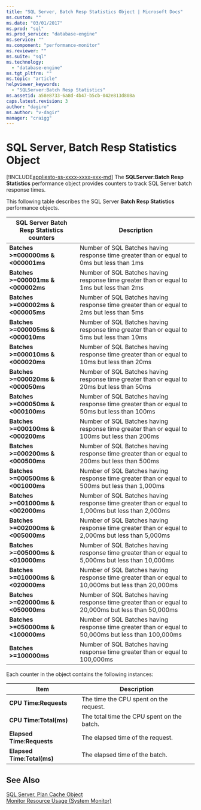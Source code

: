 ```yaml
---
title: "SQL Server, Batch Resp Statistics Object | Microsoft Docs"
ms.custom: ""
ms.date: "03/01/2017"
ms.prod: "sql"
ms.prod_service: "database-engine"
ms.service: ""
ms.component: "performance-monitor"
ms.reviewer: ""
ms.suite: "sql"
ms.technology: 
  - "database-engine"
ms.tgt_pltfrm: ""
ms.topic: "article"
helpviewer_keywords: 
  - "SQLServer:Batch Resp Statistics"
ms.assetid: a58e8733-6a8d-4b47-b5cb-042e813d808a
caps.latest.revision: 3
author: "dagiro"
ms.author: "v-dagir"
manager: "craigg"
---
```

# SQL Server, Batch Resp Statistics Object
[!INCLUDE[appliesto-ss-xxxx-xxxx-xxx-md](../../includes/appliesto-ss-xxxx-xxxx-xxx-md.md)]
The **SQLServer:Batch Resp Statistics** performance object provides counters to track SQL Server batch response times.

This following table describes the SQL Server **Batch Resp Statistics** performance objects.


|**SQL Server Batch Resp Statistics counters**|Description|  
|-------------|-----------------|  
|**Batches >=000000ms & \<000001ms**|Number of SQL Batches having response time greater than or equal to 0ms but less than 1ms|
|**Batches >=000001ms & \<000002ms**|Number of SQL Batches having response time greater than or equal to 1ms but less than 2ms|
|**Batches >=000002ms & \<000005ms**|Number of SQL Batches having response time greater than or equal to 2ms but less than 5ms|
|**Batches >=000005ms & \<000010ms**|Number of SQL Batches having response time greater than or equal to 5ms but less than 10ms|
|**Batches >=000010ms & \<000020ms**|Number of SQL Batches having response time greater than or equal to 10ms but less than 20ms|
|**Batches >=000020ms & \<000050ms**|Number of SQL Batches having response time greater than or equal to 20ms but less than 50ms|
|**Batches >=000050ms & \<000100ms**|Number of SQL Batches having response time greater than or equal to 50ms but less than 100ms|
|**Batches >=000100ms & \<000200ms**|Number of SQL Batches having response time greater than or equal to 100ms but less than 200ms|
|**Batches >=000200ms & \<000500ms**|Number of SQL Batches having response time greater than or equal to 200ms but less than 500ms|
|**Batches >=000500ms & \<001000ms**|Number of SQL Batches having response time greater than or equal to 500ms but less than 1,000ms|
|**Batches >=001000ms & \<002000ms**|Number of SQL Batches having response time greater than or equal to 1,000ms but less than 2,000ms|
|**Batches >=002000ms & \<005000ms**|Number of SQL Batches having response time greater than or equal to 2,000ms but less than 5,000ms|
|**Batches >=005000ms & \<010000ms**|Number of SQL Batches having response time greater than or equal to 5,000ms but less than 10,000ms|
|**Batches >=010000ms & \<020000ms**|Number of SQL Batches having response time greater than or equal to 10,000ms but less than 20,000ms|
|**Batches >=020000ms & \<050000ms**|Number of SQL Batches having response time greater than or equal to 20,000ms but less than 50,000ms|
|**Batches >=050000ms & \<100000ms**|Number of SQL Batches having response time greater than or equal to 50,000ms but less than 100,000ms| 
|**Batches >=100000ms**|Number of SQL Batches having response time greater than or equal to 100,000ms| 

Each counter in the object contains the following instances:  
  
|Item|Description|  
|----------|-----------------|  
|**CPU Time:Requests**|The time the CPU spent on the request.|  
|**CPU Time:Total(ms)**|The total time the CPU spent on the batch.|  
|**Elapsed Time:Requests**|The elapsed time of the request.|  
|**Elapsed Time:Total(ms)**|The elapsed time of the batch.|  

## See Also
[SQL Server, Plan Cache Object](../../relational-databases/performance-monitor/sql-server-plan-cache-object.md)  
[Monitor Resource Usage (System Monitor)](../../relational-databases/performance-monitor/monitor-resource-usage-system-monitor.md)  

